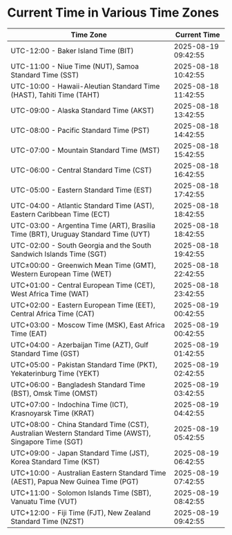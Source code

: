 # Current Time in Various Time Zones

| Time Zone | Current Time |
|-----------|--------------|
| UTC-12:00 - Baker Island Time (BIT) | 2025-08-19 09:42:55 |
| UTC-11:00 - Niue Time (NUT), Samoa Standard Time (SST) | 2025-08-18 10:42:55 |
| UTC-10:00 - Hawaii-Aleutian Standard Time (HAST), Tahiti Time (TAHT) | 2025-08-18 11:42:55 |
| UTC-09:00 - Alaska Standard Time (AKST) | 2025-08-18 13:42:55 |
| UTC-08:00 - Pacific Standard Time (PST) | 2025-08-18 14:42:55 |
| UTC-07:00 - Mountain Standard Time (MST) | 2025-08-18 15:42:55 |
| UTC-06:00 - Central Standard Time (CST) | 2025-08-18 16:42:55 |
| UTC-05:00 - Eastern Standard Time (EST) | 2025-08-18 17:42:55 |
| UTC-04:00 - Atlantic Standard Time (AST), Eastern Caribbean Time (ECT) | 2025-08-18 18:42:55 |
| UTC-03:00 - Argentina Time (ART), Brasília Time (BRT), Uruguay Standard Time (UYT) | 2025-08-18 18:42:55 |
| UTC-02:00 - South Georgia and the South Sandwich Islands Time (SGT) | 2025-08-18 19:42:55 |
| UTC±00:00 - Greenwich Mean Time (GMT), Western European Time (WET) | 2025-08-18 22:42:55 |
| UTC+01:00 - Central European Time (CET), West Africa Time (WAT) | 2025-08-18 23:42:55 |
| UTC+02:00 - Eastern European Time (EET), Central Africa Time (CAT) | 2025-08-19 00:42:55 |
| UTC+03:00 - Moscow Time (MSK), East Africa Time (EAT) | 2025-08-19 00:42:55 |
| UTC+04:00 - Azerbaijan Time (AZT), Gulf Standard Time (GST) | 2025-08-19 01:42:55 |
| UTC+05:00 - Pakistan Standard Time (PKT), Yekaterinburg Time (YEKT) | 2025-08-19 02:42:55 |
| UTC+06:00 - Bangladesh Standard Time (BST), Omsk Time (OMST) | 2025-08-19 03:42:55 |
| UTC+07:00 - Indochina Time (ICT), Krasnoyarsk Time (KRAT) | 2025-08-19 04:42:55 |
| UTC+08:00 - China Standard Time (CST), Australian Western Standard Time (AWST), Singapore Time (SGT) | 2025-08-19 05:42:55 |
| UTC+09:00 - Japan Standard Time (JST), Korea Standard Time (KST) | 2025-08-19 06:42:55 |
| UTC+10:00 - Australian Eastern Standard Time (AEST), Papua New Guinea Time (PGT) | 2025-08-19 07:42:55 |
| UTC+11:00 - Solomon Islands Time (SBT), Vanuatu Time (VUT) | 2025-08-19 08:42:55 |
| UTC+12:00 - Fiji Time (FJT), New Zealand Standard Time (NZST) | 2025-08-19 09:42:55 |
